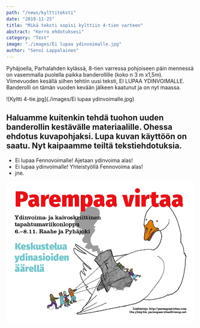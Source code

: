 ```yaml
---
path: "/news/kylttiteksti"
date: "2019-11-25"
title: "Mikä teksti sopisi kylttiin 4-tien varteen"
abstract: "Kerro ehdotuksesi"
category: "Test"
image: "./images/Ei lupaa ydinvoimalle.jpg"
author: "Senni Lappalainen"
---
```


Pyhäjoella, Parhalahden kylässä, 8-tien varressa pohjoiseen päin mennessä on vasemmalla puolella paikka banderollille (koko n 3 m x1,5m). Viimevuoden kesällä siihen tehtiin uusi teksti, EI LUPAA YDINVOIMALLE.  Banderolli on tämän vuoden kevään jälkeen kaatunut ja on nyt maassa.

![Kyltti 4-tie.jpg](./images/Ei lupaa ydinvoimalle.jpg) 

## Haluamme kuitenkin tehdä tuohon uuden banderollin kestävälle materiaalille. Ohessa ehdotus kuvapohjaksi. Lupa kuvan käyttöön on saatu. Nyt kaipaamme teiltä tekstiehdotuksia.

- Ei lupaa Fennovoimalle! Ajetaan ydinvoima alas!
- Ei lupaa ydinvoimalle! Yhteistyöllä Fennovoima alas!
- jne.

![Hanhi-johon teksti.jpg](./images/blogi1.jpg)

